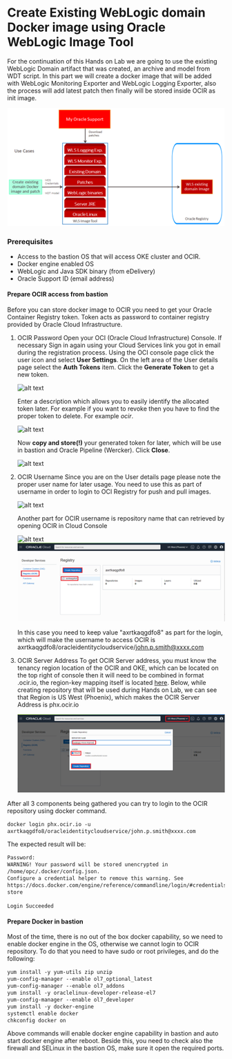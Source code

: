 # Create Existing WebLogic domain Docker image using Oracle WebLogic Image Tool #

For the continuation of this Hands on Lab we are going to use the existing WebLogic Domain artifact that was created, an archive and model from WDT script. In this part we will create a docker image that will be added with WebLogic Monitoring Exporter and WebLogic Logging Exporter, also the process will add latest patch then finally will be stored inside OCIR as init image.

![alt text](images/wit/wit.png)

### Prerequisites ###

- Access to the bastion OS that will access OKE cluster and OCIR.
- Docker engine enabled OS
- WebLogic and Java SDK binary (from eDelivery)
- Oracle Support ID (email address)

#### Prepare OCIR access from bastion ####

Before you can store docker image to OCIR you need to get your Oracle Container Registry token. Token acts as password to container registry provided by Oracle Cloud Infrastructure.

1.  OCIR Password
    Open your OCI (Oracle Cloud Infrastructure) Console. If necessary Sign in again using your Cloud Services link you got in email during the registration process. Using the OCI console page click the user icon and select **User Settings**. On the left area of the User details page select the **Auth Tokens** item. Click the **Generate Token** to get a new token.

    ![alt text](images/ocir/001.user.settings.auth.token.png)

    Enter a description which allows you to easily identify the allocated token later. For example if you want to revoke then you have to find the proper token to delete. For example *ocir*.

    ![alt text](images/ocir/002.generate.token.png)

    Now **copy and store(!)** your generated token for later, which will be use in bastion and Oracle Pipeline (Wercker). Click **Close**.

    ![alt text](images/ocir/003.copy.token.png)

2.  OCIR Username 
    Since you are on the User details page please note the proper user name for later usage. You need to use this as part of username in order to login to OCI Registry for push and pull images.

    ![alt text](images/build.weblogic.pipeline/000.username.png)

    Another part for OCIR username is repository name that can retrieved by opening OCIR in Cloud Console

    ![alt text](images/ocir/004.open.ocir.png)
    ![alt text](images/ocir/005.create.repo.png)

    In this case you need to keep value "axrtkaqgdfo8" as part for the login, which will make the username to access OCIR is axrtkaqgdfo8/oracleidentitycloudservice/john.p.smith@xxxx.com
    
3.  OCIR Server Address
    To get OCIR Server address, you must know the tenancy region location of the OCIR and OKE, which can be located on the top right of console then it will need to be combined in format <region-key>.ocir.io, the region-key mapping itself is located [here](https://docs.cloud.oracle.com/en-us/iaas/Content/Registry/Concepts/registryprerequisites.htm#Availab). Below, while creating repository that will be used during Hands on Lab, we can see that Region is US West (Phoenix), which makes the OCIR Server Address is phx.ocir.io
    
    ![alt text](images/ocir/006.create.repo.submit.png)

After all 3 components being gathered you can try to login to the OCIR repository using docker command.
```
docker login phx.ocir.io -u axrtkaqgdfo8/oracleidentitycloudservice/john.p.smith@xxxx.com
```
The expected result will be:
```
Password:
WARNING! Your password will be stored unencrypted in /home/opc/.docker/config.json.
Configure a credential helper to remove this warning. See
https://docs.docker.com/engine/reference/commandline/login/#credentials-store

Login Succeeded
```

#### Prepare Docker in bastion ####

Most of the time, there is no out of the box docker capability, so we need to enable docker engine in the OS, otherwise we cannot login to OCIR repository. To do that you need to have sudo or root privileges, and do the following:
```
yum install -y yum-utils zip unzip
yum-config-manager --enable ol7_optional_latest
yum-config-manager --enable ol7_addons
yum install -y oraclelinux-developer-release-el7
yum-config-manager --enable ol7_developer
yum install -y docker-engine
systemctl enable docker
chkconfig docker on
```
Above commands will enable docker engine capability in bastion and auto start docker engine after reboot. Beside this, you need to check also the firewall and SELinux in the bastion OS, make sure it open the required ports.
